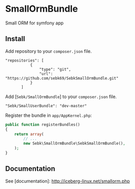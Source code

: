# SmallOrmBundle
Small ORM for symfony app

## Install

Add repository to your `composer.json` file.

```
"repositories": [
           {
               "type": "git",
               "url": "https://github.com/sebk69/SebkSmallOrmBundle.git"
           }
       ]
```

Add [`Sebk/SmallOrmBundle`]
to your `composer.json` file.

```
"Sebk/SmallUserBundle": "dev-master"
```

Register the bundle in `app/AppKernel.php`:

``` php
public function registerBundles()
{
    return array(
        // ...
        new Sebk\SmallOrmBundle\SebkSmallOrmBundle(),
    );
}
```

## Documentation

See [documentation]: http://iceberg-linux.net/smallorm.php
